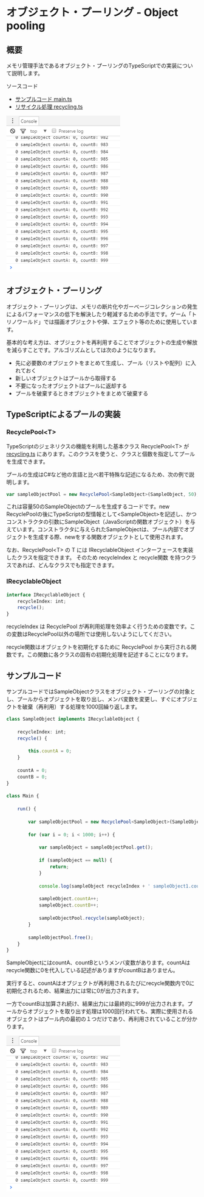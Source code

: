 # オブジェクト・プーリング - Object pooling

## 概要
メモリ管理手法であるオブジェクト・プーリングのTypeScriptでの実装について説明します。

ソースコード

- [サンプルコード main.ts](./main.ts)
- [リサイクル処理 recycling.ts](../tips_core/recycling.ts)

![](object_pooling_fig001.png)

## オブジェクト・プーリング
オブジェクト・プーリングは、メモリの断片化やガーベージコレクションの発生によるパフォーマンスの低下を解決したり軽減するための手法です。ゲーム「トリノワールド」では描画オブジェクトや弾、エフェクト等のために使用しています。

基本的な考え方は、オブジェクトを再利用することでオブジェクトの生成や解放を減らすことです。アルゴリズムとしては次のようになります。

- 先に必要数のオブジェクトをまとめて生成し、プール（リストや配列）に入れておく
- 新しいオブジェクトはプールから取得する
- 不要になったオブジェクトはプールに返却する
- プールを破棄するときオブジェクトをまとめて破棄する

## TypeScriptによるプールの実装

### RecyclePool&lt;T&gt;

TypeScriptのジェネリクスの機能を利用した基本クラス RecyclePool&lt;T&gt; が [recycling.ts](../tips_core/recycling.ts) にあります。このクラスを使うと、クラスと個数を指定してプールを生成できます。

プールの生成はC#など他の言語と比べ若干特殊な記述になるため、次の例で説明します。

```recycling.ts
var sampleObjectPool = new RecyclePool<SampleObject>(SampleObject, 50);
```
これは容量50のSampleObjectのプールを生成するコードです。new RecyclePoolの後にTypeScriptの型情報として&lt;SampleObject&gt;を記述し、かつコンストラクタの引数にSampleObject（JavaScriptの関数オブジェクト）を与えています。コンストラクタに与えられたSampleObjectは、プール内部でオブジェクトを生成する際、newをする関数オブジェクトとして使用されます。

なお、RecyclePool&lt;T&gt; の T には IRecyclableObject インターフェースを実装したクラスを指定できます。
そのため recycleIndex と recycle関数 を持つクラスであれば、どんなクラスでも指定できます。

### IRecyclableObject

```ts:recycling.ts
interface IRecyclableObject {
    recycleIndex: int;
    recycle();
}
```


recycleIndex は RecyclePool が再利用処理を効率よく行うための変数です。この変数はRecyclePool以外の場所では使用しないようにしてください。

recycle関数はオブジェクトを初期化するために RecyclePool から実行される関数です。この関数に各クラスの固有の初期化処理を記述することになります。

## サンプルコード
サンプルコードではSampleObjectクラスをオブジェクト・プーリングの対象とし、プールからオブジェクトを取り出し、メンバ変数を変更し、すぐにオブジェクトを破棄（再利用）する処理を1000回繰り返します。

```ts:main.ts
class SampleObject implements IRecyclableObject {

    recycleIndex: int;
    recycle() {

        this.countA = 0;
    }

    countA = 0;
    countB = 0;
}

class Main {

    run() {

        var sampleObjectPool = new RecyclePool<SampleObject>(SampleObject, 50);

        for (var i = 0; i < 1000; i++) {

            var sampleObject = sampleObjectPool.get();

            if (sampleObject == null) {
                return;
            }

            console.log(sampleObject recycleIndex + ' sampleObject1.countA: ' + sampleObject.countA + ', countB: ' + sampleObject.countB);

            sampleObject.countA++;
            sampleObject.countB++;

            sampleObjectPool.recycle(sampleObject);
        }

        sampleObjectPool.free();
    }
}
```

SampleObjectにはcountA、countBというメンバ変数があります。countAはrecycle関数に0を代入している記述がありますがcountBはありません。

実行すると、countAはオブジェクトが再利用されるたびにrecycle関数内で0に初期化されるため、結果出力には常に0が出力されます。

一方でcountBは加算され続け、結果出力には最終的に999が出力されます。プールからオブジェクトを取り出す処理は1000回行われても、実際に使用されるオブジェクトはプール内の最初の１つだけであり、再利用されていることが分かります。

![](object_pooling_fig001.png)
